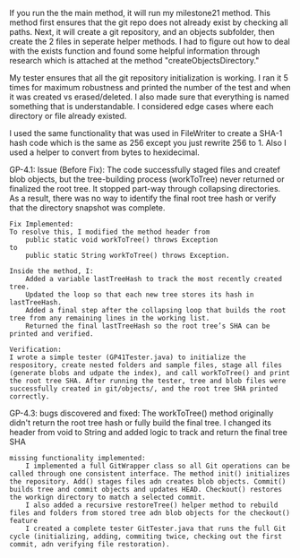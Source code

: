 If you run the the main method, it will run my milestone21 method. This method first ensures that the git repo does not already exist by checking all paths. Next, it will create a git repository, and an objects subfolder, then create the 2 files in seperate helper methods. I had to figure out how to deal with the exists function and found some helpful information through research which is attached at the method "createObjectsDirectory."

My tester ensures that all the git repository initialization is working. I ran it 5 times for maximum robustness and printed the number of the test and when it was created vs erased/deleted. I also made sure that everything is named something that is understandable. I considered edge cases where each directory or file already existed.

I used the same functionality that was used in FileWriter to create a SHA-1 hash code which is the same as 256 except you just rewrite 256 to 1. Also I used a helper to convert from bytes to hexidecimal.


GP-4.1: 
    Issue (Before Fix): The code successfully staged files and createf blob objects, but the tree-building process (workToTree) never returned or finalized the root tree. It stopped part-way through collapsing directories. As a result, there was no way to identify the final root tree hash or verify that the directory snapshot was complete.

    Fix Implemented:
    To resolve this, I modified the method header from
        public static void workToTree() throws Exception
    to
        public static String workToTree() throws Exception.

    Inside the method, I:
        Added a variable lastTreeHash to track the most recently created tree.
        Updated the loop so that each new tree stores its hash in lastTreeHash.
        Added a final step after the collapsing loop that builds the root tree from any remaining lines in the working list.
        Returned the final lastTreeHash so the root tree’s SHA can be printed and verified.

    Verification:
    I wrote a simple tester (GP41Tester.java) to initialize the respository, create nested folders and sample files, stage all files (generate blobs and udpate the index), and call workToTree() and print the root tree SHA. After running the tester, tree and blob files were successfully created in git/objects/, and the root tree SHA printed correctly.


GP-4.3: 
    bugs discovered and fixed:
        The workToTree() method originally didn't return the root tree hash or fully build the final tree. I changed its header from void to String and added logic to track and return the final tree SHA

    missing functionality implemented:
        I implemented a full GitWrapper class so all Git operations can be called through one consistent interface. The method init() initializes the repository. Add() stages files adn creates blob objects. Commit() builds tree and commit objects and updates HEAD. Checkout() restores the workign directory to match a selected commit.
        I also added a recursive restoreTree() helper method to rebuild files and folders from stored tree adn blob objects for the checkout() feature
        I created a complete tester GitTester.java that runs the full Git cycle (initializing, adding, commiting twice, checking out the first commit, adn verifying file restoration).

